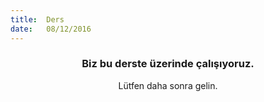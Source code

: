 ```yaml
---
title:  Ders
date:   08/12/2016
---
```


### <center>Biz bu derste üzerinde çalışıyoruz.</center>
<center>Lütfen daha sonra gelin.</center>